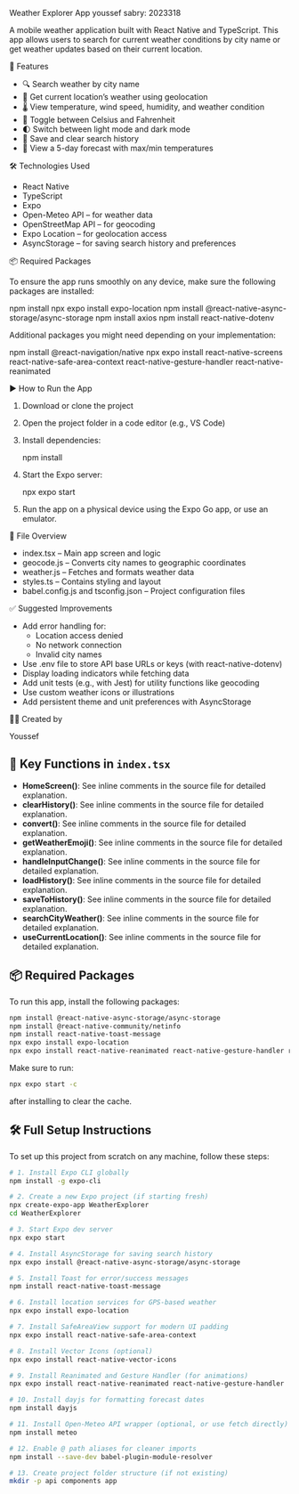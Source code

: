 Weather Explorer App
youssef sabry: 2023318

A mobile weather application built with React Native and TypeScript. This app allows users to search for current weather conditions by city name or get weather updates based on their current location.

🌟 Features

- 🔍 Search weather by city name
- 📍 Get current location’s weather using geolocation
- 🌡 View temperature, wind speed, humidity, and weather condition
- 🔄 Toggle between Celsius and Fahrenheit
- 🌓 Switch between light mode and dark mode
- 💾 Save and clear search history
- 📅 View a 5-day forecast with max/min temperatures

🛠 Technologies Used

- React Native
- TypeScript
- Expo
- Open-Meteo API – for weather data
- OpenStreetMap API – for geocoding
- Expo Location – for geolocation access
- AsyncStorage – for saving search history and preferences

📦 Required Packages

To ensure the app runs smoothly on any device, make sure the following packages are installed:

npm install
npx expo install expo-location
npm install @react-native-async-storage/async-storage
npm install axios
npm install react-native-dotenv

Additional packages you might need depending on your implementation:

npm install @react-navigation/native
npx expo install react-native-screens react-native-safe-area-context react-native-gesture-handler react-native-reanimated

▶️ How to Run the App

1. Download or clone the project
2. Open the project folder in a code editor (e.g., VS Code)
3. Install dependencies:

   npm install

4. Start the Expo server:

   npx expo start

5. Run the app on a physical device using the Expo Go app, or use an emulator.

📁 File Overview

- index.tsx – Main app screen and logic
- geocode.js – Converts city names to geographic coordinates
- weather.js – Fetches and formats weather data
- styles.ts – Contains styling and layout
- babel.config.js and tsconfig.json – Project configuration files

✅ Suggested Improvements

- Add error handling for:
  - Location access denied
  - No network connection
  - Invalid city names
- Use .env file to store API base URLs or keys (with react-native-dotenv)
- Display loading indicators while fetching data
- Add unit tests (e.g., with Jest) for utility functions like geocoding
- Use custom weather icons or illustrations
- Add persistent theme and unit preferences with AsyncStorage

👨‍💻 Created by

Youssef

## 🔧 Key Functions in `index.tsx`

- **HomeScreen()**: See inline comments in the source file for detailed explanation.
- **clearHistory()**: See inline comments in the source file for detailed explanation.
- **convert()**: See inline comments in the source file for detailed explanation.
- **getWeatherEmoji()**: See inline comments in the source file for detailed explanation.
- **handleInputChange()**: See inline comments in the source file for detailed explanation.
- **loadHistory()**: See inline comments in the source file for detailed explanation.
- **saveToHistory()**: See inline comments in the source file for detailed explanation.
- **searchCityWeather()**: See inline comments in the source file for detailed explanation.
- **useCurrentLocation()**: See inline comments in the source file for detailed explanation.

## 📦 Required Packages

To run this app, install the following packages:

```bash
npm install @react-native-async-storage/async-storage
npm install @react-native-community/netinfo
npm install react-native-toast-message
npx expo install expo-location
npx expo install react-native-reanimated react-native-gesture-handler react-native-safe-area-context react-native-screens
```

Make sure to run:

```bash
npx expo start -c
```

after installing to clear the cache.

## 🛠️ Full Setup Instructions

To set up this project from scratch on any machine, follow these steps:

```bash
# 1. Install Expo CLI globally
npm install -g expo-cli

# 2. Create a new Expo project (if starting fresh)
npx create-expo-app WeatherExplorer
cd WeatherExplorer

# 3. Start Expo dev server
npx expo start

# 4. Install AsyncStorage for saving search history
npx expo install @react-native-async-storage/async-storage

# 5. Install Toast for error/success messages
npm install react-native-toast-message

# 6. Install location services for GPS-based weather
npx expo install expo-location

# 7. Install SafeAreaView support for modern UI padding
npx expo install react-native-safe-area-context

# 8. Install Vector Icons (optional)
npx expo install react-native-vector-icons

# 9. Install Reanimated and Gesture Handler (for animations)
npx expo install react-native-reanimated react-native-gesture-handler

# 10. Install dayjs for formatting forecast dates
npm install dayjs

# 11. Install Open-Meteo API wrapper (optional, or use fetch directly)
npm install meteo

# 12. Enable @ path aliases for cleaner imports
npm install --save-dev babel-plugin-module-resolver

# 13. Create project folder structure (if not existing)
mkdir -p api components app
```

